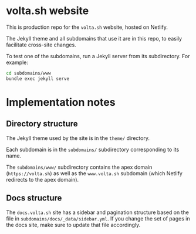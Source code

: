 # volta.sh website

This is production repo for the `volta.sh` website, hosted on Netlify.

The Jekyll theme and all subdomains that use it are in this repo, to easily facilitate cross-site changes.

To test one of the subdomains, run a Jekyll server from its subdirectory. For example:

```sh
cd subdomains/www
bundle exec jekyll serve
```

# Implementation notes

## Directory structure

The Jekyll theme used by the site is in the `theme/` directory.

Each subdomain is in the `subdomains/` subdirectory corresponding to its name.

The `subdomains/www/` subdirectory contains the apex domain (`https://volta.sh`) as well as the `www.volta.sh` subdomain (which Netlify redirects to the apex domain).

## Docs structure

The `docs.volta.sh` site has a sidebar and pagination structure based on the file in `subdomains/docs/_data/sidebar.yml`. If you change the set of pages in the docs site, make sure to update that file accordingly.
